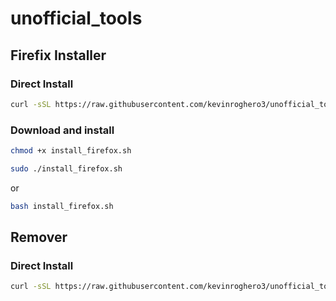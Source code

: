 # unofficial_tools

## Firefix Installer
### Direct Install
```sh
curl -sSL https://raw.githubusercontent.com/kevinroghero3/unofficial_tools/refs/heads/main/install_firefox.sh | bash
```
### Download and install
```sh
chmod +x install_firefox.sh
```
```sh
sudo ./install_firefox.sh
```
or
```sh
bash install_firefox.sh
```
## Remover
### Direct Install
```sh
curl -sSL https://raw.githubusercontent.com/kevinroghero3/unofficial_tools/refs/heads/main/remover.sh | bash
```
